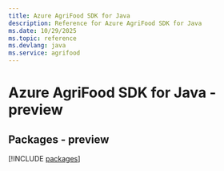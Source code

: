 ```yaml
---
title: Azure AgriFood SDK for Java
description: Reference for Azure AgriFood SDK for Java
ms.date: 10/29/2025
ms.topic: reference
ms.devlang: java
ms.service: agrifood
---
```

# Azure AgriFood SDK for Java - preview
## Packages - preview
[!INCLUDE [packages](agrifood-index.md)]